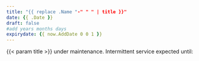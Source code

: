 ```yaml
---
title: "{{ replace .Name "-" " " | title }}"
date: {{ .Date }}
draft: false
#add years months days
expirydate: {{ now.AddDate 0 0 1 }}
---
```

{{< param title >}}
under maintenance.
Intermittent service expected until: